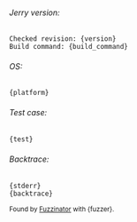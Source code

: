 ###### Jerry version:

```
Checked revision: {version}
Build command: {build_command}
```

###### OS:

```
{platform}
```

###### Test case:

```javascript
{test}
```

###### Backtrace:

```
{stderr}
{backtrace}
```

<sup>Found by [Fuzzinator](http://fuzzinator.readthedocs.io/) with {fuzzer}. </sup>
